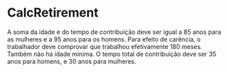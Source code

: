 # CalcRetirement
A soma da idade e do tempo de contribuição deve ser igual a 85 anos para as mulheres e a 95 anos para os homens. Para efeito de carência, o trabalhador deve comprovar que trabalhou efetivamente 180 meses. Também não há idade mínima. O tempo total de contribuição deve ser 35 anos para homens, e 30 anos para mulheres. 
